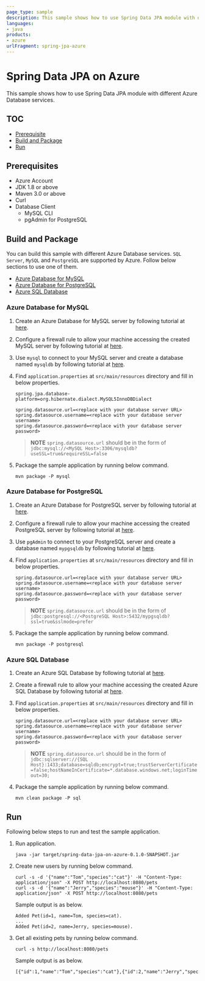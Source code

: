 ```yaml
---
page_type: sample
description: This sample shows how to use Spring Data JPA module with different Azure Database services.
languages:
- java
products:
- azure
urlFragment: spring-jpa-azure
---
```


# Spring Data JPA on Azure

This sample shows how to use Spring Data JPA module with different Azure Database services.

## TOC
- [Prerequisite](#prerequisite)
- [Build and Package](#build-and-package)
- [Run](#run)

## Prerequisites

- Azure Account
- JDK 1.8 or above
- Maven 3.0 or above
- Curl
- Database Client
    - MySQL CLI
    - pgAdmin for PostgreSQL

## Build and Package

You can build this sample with different Azure Database services.
`SQL Server`, `MySQL` and `PostgreSQL` are supported by Azure.
Follow below sections to use one of them.

- [Azure Database for MySQL](#azure-database-for-mysql)
- [Azure Database for PostgreSQL](#azure-database-for-postgresql)
- [Azure SQL Database](#azure-sql-database)

### Azure Database for MySQL

1. Create an Azure Database for MySQL server by following tutorial at 
[here](https://docs.microsoft.com/en-us/azure/mysql/quickstart-create-mysql-server-database-using-azure-portal#create-an-azure-database-for-mysql-server).

1. Configure a firewall rule to allow your machine accessing the created MySQL server by following tutorial at 
[here](https://docs.microsoft.com/en-us/azure/mysql/quickstart-create-mysql-server-database-using-azure-portal#configure-a-server-level-firewall-rule).

1. Use `mysql` to connect to your MySQL server and create a database named `mysqldb` by following tutorial at 
[here](https://docs.microsoft.com/en-us/azure/mysql/quickstart-create-mysql-server-database-using-azure-portal#connect-to-mysql-by-using-the-mysql-command-line-tool).

1. Find `application.properties` at `src/main/resources` directory and fill in below properties.

    ```
    spring.jpa.database-platform=org.hibernate.dialect.MySQL5InnoDBDialect

    spring.datasource.url=<replace with your database server URL>
    spring.datasource.username=<replace with your database server username>
    spring.datasource.password=<replace with your database server password>
    ```
    
    >**NOTE**
    > `spring.datasource.url` should be in the form of `jdbc:mysql://<MySQL Host>:3306/mysqldb?useSSL=true&requireSSL=false`

1. Package the sample application by running below command.

    ```shell
    mvn package -P mysql
    ```

### Azure Database for PostgreSQL

1. Create an Azure Database for PostgreSQL server by following tutorial at 
[here](https://docs.microsoft.com/en-us/azure/postgresql/quickstart-create-server-database-portal#create-an-azure-database-for-postgresql-server).

1. Configure a firewall rule to allow your machine accessing the created PostgreSQL server by following tutorial at 
[here](https://docs.microsoft.com/en-us/azure/postgresql/quickstart-create-server-database-portal#configure-a-server-level-firewall-rule).

1. Use `pgAdmin` to connect to your PostgreSQL server and create a database named `mypgsqldb` by following tutorial at 
[here](https://docs.microsoft.com/en-us/azure/postgresql/quickstart-create-server-database-portal#connect-to-the-postgresql-server-using-pgadmin).

1. Find `application.properties` at `src/main/resources` directory and fill in below properties.

    ```
    spring.datasource.url=<replace with your database server URL>
    spring.datasource.username=<replace with your database server username>
    spring.datasource.password=<replace with your database server password>
    ```

    >**NOTE**
    > `spring.datasource.url` should be in the form of `jdbc:postgresql://<PostgreSQL Host>:5432/mypgsqldb?ssl=true&sslmode=prefer`

1. Package the sample application by running below command.

    ```shell
    mvn package -P postgresql
    ```

### Azure SQL Database

1. Create an Azure SQL Database by following tutorial at 
[here](https://docs.microsoft.com/en-us/azure/sql-database/sql-database-get-started-portal).

1. Create a firewall rule to allow your machine accessing the created Azure SQL Database by following tutorial at 
[here](https://docs.microsoft.com/en-us/azure/sql-database/sql-database-get-started-portal-firewall).

1. Find `application.properties` at `src/main/resources` directory and fill in below properties.

    ```
    spring.datasource.url=<replace with your database server URL>
    spring.datasource.username=<replace with your database server username>
    spring.datasource.password=<replace with your database server password>
    ```

    >**NOTE**
    > `spring.datasource.url` should be in the form of `jdbc:sqlserver://{SQL Host}:1433;database=sqldb;encrypt=true;trustServerCertificate=false;hostNameInCertificate=*.database.windows.net;loginTimeout=30;`

1. Package the sample application by running below command.

    ```shell
    mvn clean package -P sql
    ```


## Run

Following below steps to run and test the sample application.

1. Run application.

    ```shell
    java -jar target/spring-data-jpa-on-azure-0.1.0-SNAPSHOT.jar
    ```

1. Create new users by running below command.

    ```shell
    curl -s -d '{"name":"Tom","species":"cat"}' -H "Content-Type: application/json" -X POST http://localhost:8080/pets
    curl -s -d '{"name":"Jerry","species":"mouse"}' -H "Content-Type: application/json" -X POST http://localhost:8080/pets
    ```
    
    Sample output is as below.
    ```text
    Added Pet(id=1, name=Tom, species=cat).
    ...
    Added Pet(id=2, name=Jerry, species=mouse).
    ```

1. Get all existing pets by running below command.

    ```shell
    curl -s http://localhost:8080/pets
    ```
    
    Sample output is as below.
    ```txt
    [{"id":1,"name":"Tom","species":"cat"},{"id":2,"name":"Jerry","species":"mouse"}]
    ```
